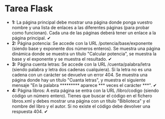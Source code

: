 # Tarea Flask

* **1:** La página principal debe mostrar una página donde ponga vuestro nombre y una lista de enlaces a las diferentes páginas (para probar como funcionan). Cada una de las páginas deberá tener un enlace a la página principal. ✔
* **2:** Página potencia: Se accede con la URL /potencia/base/exponente (siendo base y exponente dos números enteros). Se muestra una página dinámica donde se muestra un título "Calcular potencia", se muestra la base y el exponente y se muestra el resultado. ✔
* **3:** Página cuenta letras: Se accede con la URL /cuenta/palabra/letra (siendo palabra y letra dos cadenas cualquiera). Si la letra no es una cadena con un carácter se devuelve un error 404. Se muestra una página donde hay un título "Cuanta letras", y muestra el siguiente mensaje "En la palabra ********* aparece *** veces el carácter ***". ✔
* **4:** Página libros: A esta página se entra con la URL /libro/codigo (siendo código un número entero). Tienes que buscar el código en el fichero libros.xml y debes mostrar una página con un título "Biblioteca" y el nombre del libro y el autor. Si no existe el código debe devolver una respuesta 404. ✔
